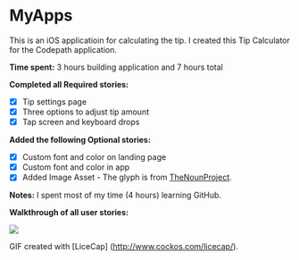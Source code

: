 # MyApps

This is an iOS applicatioin for calculating the tip. 
I created this Tip Calculator for the Codepath application.

**Time spent:** 
3 hours building application and 7 hours total

**Completed all Required stories:**

- [x] Tip settings page
- [x] Three options to adjust tip amount
- [x] Tap screen and keyboard drops

**Added the following Optional stories:**

- [x] Custom font and color on landing page
- [x] Custom font and color in app
- [x] Added Image Asset - The glyph is from [TheNounProject](http://www.thenounproject.com).

**Notes:**
I spent most of my time (4 hours) learning GitHub.

**Walkthrough of all user stories:**

<img src="https://cloud.githubusercontent.com/assets/11452076/6766695/10e25074-cfce-11e4-929f-f5ba52b2f0dd.gif"/>

GIF created with [LiceCap] (http://www.cockos.com/licecap/). 

